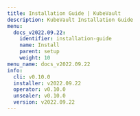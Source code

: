 ```yaml
---
title: Installation Guide | KubeVault
description: KubeVault Installation Guide
menu:
  docs_v2022.09.22:
    identifier: installation-guide
    name: Install
    parent: setup
    weight: 10
menu_name: docs_v2022.09.22
info:
  cli: v0.10.0
  installer: v2022.09.22
  operator: v0.10.0
  unsealer: v0.10.0
  version: v2022.09.22
---
```



